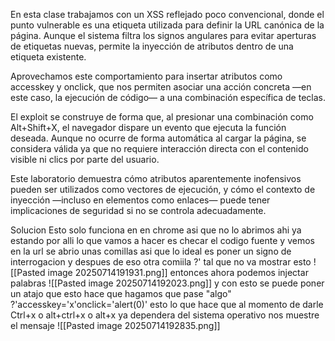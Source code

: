 En esta clase trabajamos con un XSS reflejado poco convencional, donde el punto vulnerable es una etiqueta utilizada para definir la URL canónica de la página. Aunque el sistema filtra los signos angulares para evitar aperturas de etiquetas nuevas, permite la inyección de atributos dentro de una etiqueta existente.

Aprovechamos este comportamiento para insertar atributos como accesskey y onclick, que nos permiten asociar una acción concreta —en este caso, la ejecución de código— a una combinación específica de teclas.

El exploit se construye de forma que, al presionar una combinación como Alt+Shift+X, el navegador dispare un evento que ejecuta la función deseada. Aunque no ocurre de forma automática al cargar la página, se considera válida ya que no requiere interacción directa con el contenido visible ni clics por parte del usuario.

Este laboratorio demuestra cómo atributos aparentemente inofensivos pueden ser utilizados como vectores de ejecución, y cómo el contexto de inyección —incluso en elementos como enlaces— puede tener implicaciones de seguridad si no se controla adecuadamente.

Solucion 
Esto solo funciona en en chrome asi que no lo abrimos ahi ya estando por alli lo que vamos a hacer es checar el codigo fuente y vemos en la url se abrio unas comillas asi que lo ideal es poner un signo de interrogacion y despues de eso otra comiila ?'
tal que no va mostrar esto
![[Pasted image 20250714191931.png]]
entonces ahora podemos injectar palabras
![[Pasted image 20250714192023.png]]
y con esto se puede poner un atajo que esto hace que hagamos que pase "algo"  ?'accesskey='x'onclick='alert(0)'
esto lo que hace que al momento de darle Ctrl+x o alt+ctrl+x o alt+x ya dependera del sistema operativo nos muestre el mensaje
![[Pasted image 20250714192835.png]]




